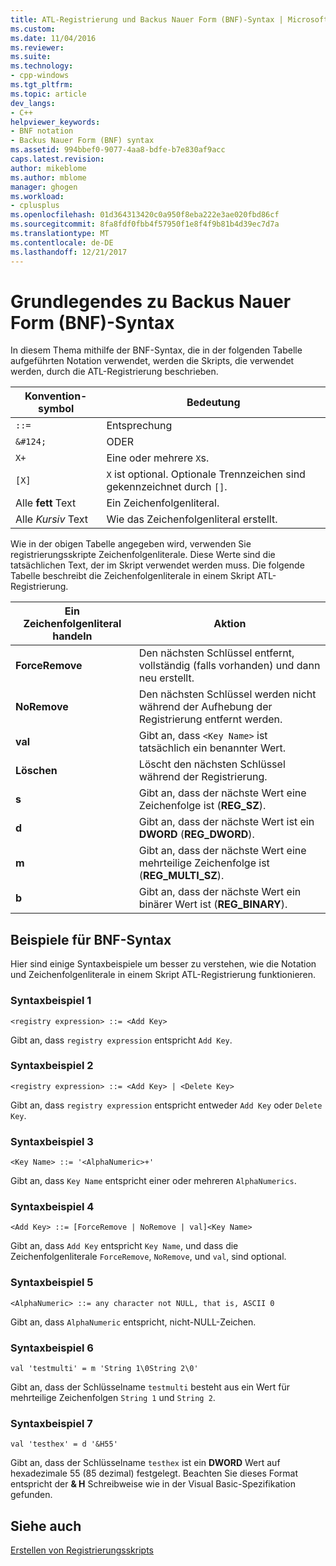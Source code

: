 ```yaml
---
title: ATL-Registrierung und Backus Nauer Form (BNF)-Syntax | Microsoft Docs
ms.custom: 
ms.date: 11/04/2016
ms.reviewer: 
ms.suite: 
ms.technology:
- cpp-windows
ms.tgt_pltfrm: 
ms.topic: article
dev_langs:
- C++
helpviewer_keywords:
- BNF notation
- Backus Nauer Form (BNF) syntax
ms.assetid: 994bbef0-9077-4aa8-bdfe-b7e830af9acc
caps.latest.revision: 
author: mikeblome
ms.author: mblome
manager: ghogen
ms.workload:
- cplusplus
ms.openlocfilehash: 01d364313420c0a950f8eba222e3ae020fbd86cf
ms.sourcegitcommit: 8fa8fdf0fbb4f57950f1e8f4f9b81b4d39ec7d7a
ms.translationtype: MT
ms.contentlocale: de-DE
ms.lasthandoff: 12/21/2017
---
```

# <a name="understanding-backus-nauer-form-bnf-syntax"></a>Grundlegendes zu Backus Nauer Form (BNF)-Syntax
In diesem Thema mithilfe der BNF-Syntax, die in der folgenden Tabelle aufgeführten Notation verwendet, werden die Skripts, die verwendet werden, durch die ATL-Registrierung beschrieben.  
  
|Konvention-symbol|Bedeutung|  
|------------------------|-------------|  
|`::=`|Entsprechung|  
|`&#124;`|ODER|  
|`X+`|Eine oder mehrere `X`s.|  
|`[X]`|`X` ist optional. Optionale Trennzeichen sind gekennzeichnet durch `[]`.|  
|Alle **fett** Text|Ein Zeichenfolgenliteral.|  
|Alle *Kursiv* Text|Wie das Zeichenfolgenliteral erstellt.|  
  
 Wie in der obigen Tabelle angegeben wird, verwenden Sie registrierungsskripte Zeichenfolgenliterale. Diese Werte sind die tatsächlichen Text, der im Skript verwendet werden muss. Die folgende Tabelle beschreibt die Zeichenfolgenliterale in einem Skript ATL-Registrierung.  
  
|Ein Zeichenfolgenliteral handeln|Aktion|  
|--------------------|------------|  
|**ForceRemove**|Den nächsten Schlüssel entfernt, vollständig (falls vorhanden) und dann neu erstellt.|  
|**NoRemove**|Den nächsten Schlüssel werden nicht während der Aufhebung der Registrierung entfernt werden.|  
|**val**|Gibt an, dass `<Key Name>` ist tatsächlich ein benannter Wert.|  
|**Löschen**|Löscht den nächsten Schlüssel während der Registrierung.|  
|**s**|Gibt an, dass der nächste Wert eine Zeichenfolge ist (**REG_SZ**).|  
|**d**|Gibt an, dass der nächste Wert ist ein **DWORD** (**REG_DWORD**).|  
|**m**|Gibt an, dass der nächste Wert eine mehrteilige Zeichenfolge ist (**REG_MULTI_SZ**).|  
|**b**|Gibt an, dass der nächste Wert ein binärer Wert ist (**REG_BINARY**).|  
  
## <a name="bnf-syntax-examples"></a>Beispiele für BNF-Syntax  
 Hier sind einige Syntaxbeispiele um besser zu verstehen, wie die Notation und Zeichenfolgenliterale in einem Skript ATL-Registrierung funktionieren.  
  
### <a name="syntax-example-1"></a>Syntaxbeispiel 1  
  
```  
<registry expression> ::= <Add Key>  
```  
  
 Gibt an, dass `registry expression` entspricht `Add Key`.  
  
### <a name="syntax-example-2"></a>Syntaxbeispiel 2  
  
```  
<registry expression> ::= <Add Key> | <Delete Key>  
```  
  
 Gibt an, dass `registry expression` entspricht entweder `Add Key` oder `Delete Key`.  
  
### <a name="syntax-example-3"></a>Syntaxbeispiel 3  
  
```  
<Key Name> ::= '<AlphaNumeric>+'  
```  
  
 Gibt an, dass `Key Name` entspricht einer oder mehreren `AlphaNumerics`.  
  
### <a name="syntax-example-4"></a>Syntaxbeispiel 4  
  
```  
<Add Key> ::= [ForceRemove | NoRemove | val]<Key Name>  
```  
  
 Gibt an, dass `Add Key` entspricht `Key Name`, und dass die Zeichenfolgenliterale `ForceRemove`, `NoRemove`, und `val`, sind optional.  
  
### <a name="syntax-example-5"></a>Syntaxbeispiel 5  
  
```  
<AlphaNumeric> ::= any character not NULL, that is, ASCII 0  
```  
  
 Gibt an, dass `AlphaNumeric` entspricht, nicht-NULL-Zeichen.  
  
### <a name="syntax-example-6"></a>Syntaxbeispiel 6  
  
```  
val 'testmulti' = m 'String 1\0String 2\0'  
```  
  
 Gibt an, dass der Schlüsselname `testmulti` besteht aus ein Wert für mehrteilige Zeichenfolgen `String 1` und `String 2`.  
  
### <a name="syntax-example-7"></a>Syntaxbeispiel 7  
  
```  
val 'testhex' = d '&H55'  
```  
  
 Gibt an, dass der Schlüsselname `testhex` ist ein **DWORD** Wert auf hexadezimale 55 (85 dezimal) festgelegt. Beachten Sie dieses Format entspricht der **& H** Schreibweise wie in der Visual Basic-Spezifikation gefunden.  
  
## <a name="see-also"></a>Siehe auch  
 [Erstellen von Registrierungsskripts](../atl/creating-registrar-scripts.md)

